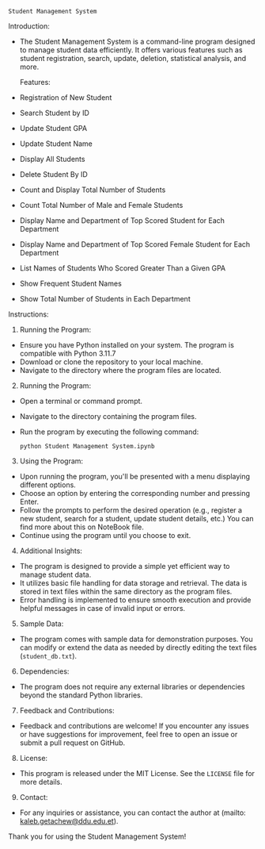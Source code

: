     Student Management System

Introduction:

- The Student Management System is a command-line program designed to manage student data efficiently. It offers various features such as student registration, search, update, deletion, statistical analysis, and more.

  Features:

- Registration of New Student
- Search Student by ID
- Update Student GPA
- Update Student Name
- Display All Students
- Delete Student By ID
- Count and Display Total Number of Students
- Count Total Number of Male and Female Students
- Display Name and Department of Top Scored Student for Each Department
- Display Name and Department of Top Scored Female Student for Each Department
- List Names of Students Who Scored Greater Than a Given GPA
- Show Frequent Student Names
- Show Total Number of Students in Each Department

Instructions:

1.  Running the Program:

- Ensure you have Python installed on your system. The program is compatible with Python 3.11.7
- Download or clone the repository to your local machine.
- Navigate to the directory where the program files are located.

2.  Running the Program:

- Open a terminal or command prompt.
- Navigate to the directory containing the program files.
- Run the program by executing the following command:

  ```
  python Student Management System.ipynb
  ```

3.  Using the Program:

- Upon running the program, you'll be presented with a menu displaying different options.
- Choose an option by entering the corresponding number and pressing Enter.
- Follow the prompts to perform the desired operation (e.g., register a new student, search for a student, update student details, etc.) You can find more about this on NoteBook file.
- Continue using the program until you choose to exit.

4.  Additional Insights:

- The program is designed to provide a simple yet efficient way to manage student data.
- It utilizes basic file handling for data storage and retrieval. The data is stored in text files within the same directory as the program files.
- Error handling is implemented to ensure smooth execution and provide helpful messages in case of invalid input or errors.

5.  Sample Data:

- The program comes with sample data for demonstration purposes. You can modify or extend the data as needed by directly editing the text files (`student_db.txt`).

6.  Dependencies:

- The program does not require any external libraries or dependencies beyond the standard Python libraries.

7.  Feedback and Contributions:

- Feedback and contributions are welcome! If you encounter any issues or have suggestions for improvement, feel free to open an issue or submit a pull request on GitHub.

8.  License:

- This program is released under the MIT License. See the `LICENSE` file for more details.

9.  Contact:

- For any inquiries or assistance, you can contact the author at (mailto: kaleb.getachew@ddu.edu.et).

Thank you for using the Student Management System!

